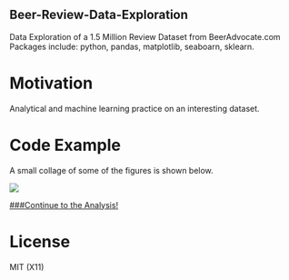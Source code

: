 ## Beer-Review-Data-Exploration

Data Exploration of a 1.5 Million Review Dataset from BeerAdvocate.com
Packages include: python, pandas, matplotlib, seaboarn, sklearn. 

# Motivation

Analytical and machine learning practice on an interesting dataset. 

# Code Example

A small collage of some of the figures is shown below. 

<img align="middle" src=http://i.imgur.com/FNDLRVA.jpg>

[###Continue to the Analysis!](br_part_1.ipynb)

# License

MIT (X11)